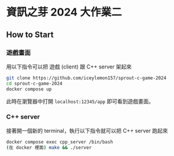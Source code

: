 # 資訊之芽 2024 大作業二

## How to Start

### 遊戲畫面

用以下指令可以把 遊戲 (client) 跟 C++ server 架起來

```bash
git clone https://github.com/iceylemon157/sprout-c-game-2024
cd sprout-c-game-2024
docker compose up
```

此時在瀏覽器中打開 `localhost:12345/app` 即可看到遊戲畫面。

### C++ server

接著開一個新的 terminal，執行以下指令就可以把 C++ server 跑起來

```bash
docker compose exec cpp_server /bin/bash
(在 docker 裡面) make && ./server
```

